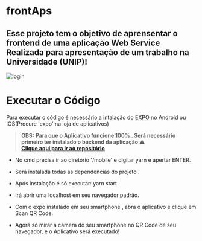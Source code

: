 # frontAps
## Esse projeto tem o objetivo de aprensentar o frontend  de uma aplicação Web Service Realizada para apresentação de um trabalho na Universidade (UNIP)!

![login](https://user-images.githubusercontent.com/37936745/98171973-564ecb00-1ecf-11eb-9fc2-251b09938c0e.png)


# Executar o Código

Para executar o código é necessário a intalação do [EXPO](https://expo.io/) no Android ou IOS(Procure 'expo' na loja de aplicativos)

> **OBS:** __Para que o Aplicativo funcione 100% . Será necessário primeiro ter instalado o backend da aplicação :warning: </br>
[Clique aqui para ir ao repositório](https://github.com/index325/webinar-node1-cast)__

- No cmd precisa ir ao diretório '/mobile' e digitar yarn e apertar ENTER.
- Será instalada todas as dependências do projeto .
- Após instalação é só executar: yarn start
 
- Irá abrir uma localhost em seu navegador padrão.
- Com o expo instalado em seu smartphone , abra o aplicativo e clique em Scan QR Code.
- Agorá só mirar a camera do seu smartphone  no QR Code de seu navegador, e o Aplicativo será executado!
 

 
 
